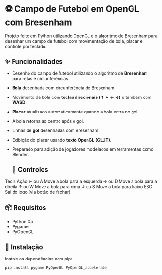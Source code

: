 # ⚽ Campo de Futebol em OpenGL com Bresenham

Projeto feito em Python utilizando OpenGL e o algoritmo de Bresenham para desenhar um campo de futebol com movimentação de bola, placar e controle por teclado.

## ✨ Funcionalidades

- Desenho do campo de futebol utilizando o algoritmo de **Bresenham** para retas e circunferências.
- **Bola** desenhada com circunferência de Bresenham.
- Movimento da bola com **teclas direcionais (↑ ↓ ← →)** e também com **WASD**.
- **Placar** atualizado automaticamente quando a bola entra no gol.
- A bola retorna ao centro após o gol.
- Linhas de **gol** desenhadas com Bresenham.
- Exibição do placar usando **texto OpenGL (GLUT)**.
- Preparado para adição de jogadores modelados em ferramentas como Blender.

  ## 🧠 Controles
Tecla	Ação
← ou A	Move a bola para a esquerda
→ ou D	Move a bola para a direita
↑ ou W	Move a bola para cima
↓ ou S	Move a bola para baixo
ESC	Sai do jogo (via botão de fechar)


## 📦 Requisitos

- Python 3.x
- Pygame
- PyOpenGL

## 🧪 Instalação

Instale as dependências com pip:

```bash
pip install pygame PyOpenGL PyOpenGL_accelerate
